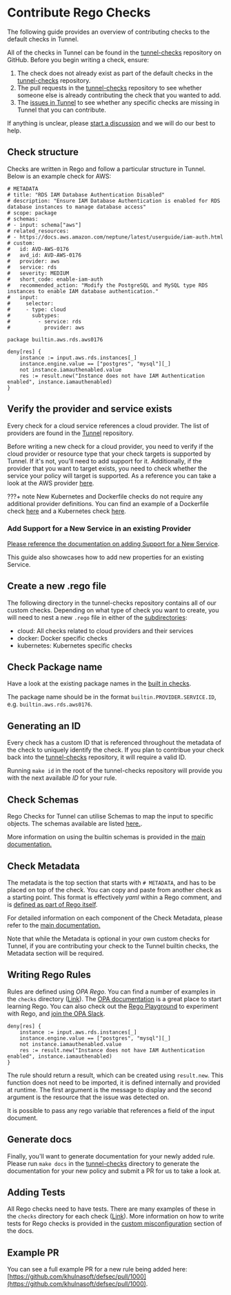 # Contribute Rego Checks

The following guide provides an overview of contributing checks to the default checks in Tunnel.

All of the checks in Tunnel can be found in the [tunnel-checks](https://github.com/aquasecurity/trivy-checks/tree/main) repository on GitHub. Before you begin writing a check, ensure:

1. The check does not already exist as part of the default checks in the [tunnel-checks](https://github.com/aquasecurity/trivy-checks/tree/main) repository.
2. The pull requests in the [tunnel-checks](https://github.com/aquasecurity/trivy-checks/pulls) repository to see whether someone else is already contributing the check that you wanted to add.
3. The [issues in Tunnel](https://github.com/khulnasoft/tunnel/issues) to see whether any specific checks are missing in Tunnel that you can contribute.

If anything is unclear, please [start a discussion](https://github.com/khulnasoft/tunnel/discussions/new) and we will do our best to help.

## Check structure

Checks are written in Rego and follow a particular structure in Tunnel. Below is an example check for AWS:

```rego
# METADATA
# title: "RDS IAM Database Authentication Disabled"
# description: "Ensure IAM Database Authentication is enabled for RDS database instances to manage database access"
# scope: package
# schemas:
# - input: schema["aws"]
# related_resources:
# - https://docs.aws.amazon.com/neptune/latest/userguide/iam-auth.html
# custom:
#   id: AVD-AWS-0176
#   avd_id: AVD-AWS-0176
#   provider: aws
#   service: rds
#   severity: MEDIUM
#   short_code: enable-iam-auth
#   recommended_action: "Modify the PostgreSQL and MySQL type RDS instances to enable IAM database authentication."
#   input:
#     selector:
#     - type: cloud
#       subtypes:
#         - service: rds
#           provider: aws

package builtin.aws.rds.aws0176

deny[res] {
	instance := input.aws.rds.instances[_]
	instance.engine.value == ["postgres", "mysql"][_]
	not instance.iamauthenabled.value
	res := result.new("Instance does not have IAM Authentication enabled", instance.iamauthenabled)
}
```

## Verify the provider and service exists

Every check for a cloud service references a cloud provider. The list of providers are found in the [Tunnel](https://github.com/khulnasoft/tunnel/tree/main/pkg/iac/providers) repository.

Before writing a new check for a cloud provider, you need to verify if the cloud provider or resource type that your check targets is supported by Tunnel. If it's not, you'll need to add support for it. Additionally, if the provider that you want to target exists, you need to check whether the service your policy will target is supported. As a reference you can take a look at the AWS provider [here](https://github.com/khulnasoft/tunnel/blob/main/pkg/iac/providers/aws/aws.go).

???+ note
New Kubernetes and Dockerfile checks do not require any additional provider definitions. You can find an example of a Dockerfile check [here](https://github.com/aquasecurity/trivy-checks/blob/main/checks/docker/add_instead_of_copy.rego) and a Kubernetes check [here](https://github.com/aquasecurity/trivy-checks/blob/main/checks/kubernetes/general/CPU_not_limited.rego).

### Add Support for a New Service in an existing Provider

[Please reference the documentation on adding Support for a New Service](./service-support.md).

This guide also showcases how to add new properties for an existing Service.

## Create a new .rego file

The following directory in the tunnel-checks repository contains all of our custom checks. Depending on what type of check you want to create, you will need to nest a new `.rego` file in either of the [subdirectories](https://github.com/aquasecurity/trivy-checks/tree/main/checks):

- cloud: All checks related to cloud providers and their services
- docker: Docker specific checks
- kubernetes: Kubernetes specific checks

## Check Package name

Have a look at the existing package names in the [built in checks](https://github.com/aquasecurity/trivy-checks/tree/main/checks).

The package name should be in the format `builtin.PROVIDER.SERVICE.ID`, e.g. `builtin.aws.rds.aws0176`.

## Generating an ID

Every check has a custom ID that is referenced throughout the metadata of the check to uniquely identify the check. If you plan to contribue your check back into the [tunnel-checks](https://github.com/aquasecurity/trivy-checks) repository, it will require a valid ID.

Running `make id` in the root of the tunnel-checks repository will provide you with the next available _ID_ for your rule.

## Check Schemas

Rego Checks for Tunnel can utilise Schemas to map the input to specific objects. The schemas available are listed [here.](https://github.com/khulnasoft/tunnel/tree/main/pkg/iac/rego/schemas).

More information on using the builtin schemas is provided in the [main documentation.](../../../docs/scanner/misconfiguration/custom/schema.md)

## Check Metadata

The metadata is the top section that starts with `# METADATA`, and has to be placed on top of the check. You can copy and paste from another check as a starting point. This format is effectively _yaml_ within a Rego comment, and is [defined as part of Rego itself](https://www.openpolicyagent.org/docs/latest/policy-language/#metadata).

For detailed information on each component of the Check Metadata, please refer to the [main documentation.](../../../docs/scanner/misconfiguration/custom/index.md)

Note that while the Metadata is optional in your own custom checks for Tunnel, if you are contributing your check to the Tunnel builtin checks, the Metadata section will be required.

## Writing Rego Rules

Rules are defined using _OPA Rego_. You can find a number of examples in the `checks` directory ([Link](https://github.com/aquasecurity/trivy-checks/tree/main/checks)). The [OPA documentation](https://www.openpolicyagent.org/docs/latest/policy-language/) is a great place to start learning Rego. You can also check out the [Rego Playground](https://play.openpolicyagent.org/) to experiment with Rego, and [join the OPA Slack](https://slack.openpolicyagent.org/).

```rego
deny[res] {
	instance := input.aws.rds.instances[_]
	instance.engine.value == ["postgres", "mysql"][_]
	not instance.iamauthenabled.value
	res := result.new("Instance does not have IAM Authentication enabled", instance.iamauthenabled)
}
```

The rule should return a result, which can be created using `result.new`. This function does not need to be imported, it is defined internally and provided at runtime. The first argument is the message to display and the second argument is the resource that the issue was detected on.

It is possible to pass any rego variable that references a field of the input document.

## Generate docs

Finally, you'll want to generate documentation for your newly added rule. Please run `make docs` in the [tunnel-checks](https://github.com/aquasecurity/trivy-checks) directory to generate the documentation for your new policy and submit a PR for us to take a look at.

## Adding Tests

All Rego checks need to have tests. There are many examples of these in the `checks` directory for each check ([Link](https://github.com/aquasecurity/trivy-checks/tree/main/checks)). More information on how to write tests for Rego checks is provided in the [custom misconfiguration](../../../docs/scanner/misconfiguration/custom/testing.md) section of the docs.

## Example PR

You can see a full example PR for a new rule being added here: [https://github.com/khulnasoft/defsec/pull/1000](https://github.com/khulnasoft/defsec/pull/1000).
